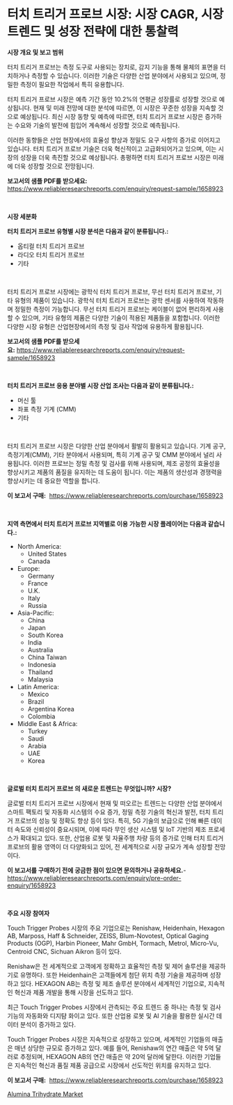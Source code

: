 <p><h1>터치 트리거 프로브 시장: 시장 CAGR, 시장 트렌드 및 성장 전략에 대한 통찰력</h1></p><p><strong>시장 개요 및 보고 범위</strong></p>
<p><p>터치 트리거 프로브는 측정 도구로 사용되는 장치로, 감지 기능을 통해 물체의 표면을 터치하거나 측정할 수 있습니다. 이러한 기술은 다양한 산업 분야에서 사용되고 있으며, 정밀한 측정이 필요한 작업에서 특히 유용합니다.</p><p>터치 트리거 프로브 시장은 예측 기간 동안 10.2%의 연평균 성장률로 성장할 것으로 예상됩니다. 현재 및 미래 전망에 대한 분석에 따르면, 이 시장은 꾸준한 성장을 지속할 것으로 예상됩니다. 최신 시장 동향 및 예측에 따르면, 터치 트리거 프로브 시장은 증가하는 수요와 기술의 발전에 힘입어 계속해서 성장할 것으로 예측됩니다.</p><p>이러한 동향들은 산업 현장에서의 효율성 향상과 정밀도 요구 사항의 증가로 이어지고 있습니다. 터치 트리거 프로브 기술은 더욱 혁신적이고 고급화되어가고 있으며, 이는 시장의 성장을 더욱 촉진할 것으로 예상됩니다. 총평하면 터치 트리거 프로브 시장은 미래에 더욱 성장할 것으로 전망됩니다.</p></p>
<p><strong>보고서의 샘플 PDF를 받으세요:</strong> <a href="https://www.reliableresearchreports.com/enquiry/request-sample/1658923">https://www.reliableresearchreports.com/enquiry/request-sample/1658923</a></p>
<p>&nbsp;</p>
<p><strong>시장 세분화</strong></p>
<p><strong>터치 트리거 프로브 유형별 시장 분석은 다음과 같이 분류됩니다.:</strong></p>
<p><ul><li>옵티컬 터치 트리거 프로브</li><li>라디오 터치 트리거 프로브</li><li>기타</li></ul></p>
<p>&nbsp;</p>
<p><p>터치 트리거 프로브 시장에는 광학식 터치 트리거 프로브, 무선 터치 트리거 프로브, 기타 유형의 제품이 있습니다. 광학식 터치 트리거 프로브는 광학 센서를 사용하여 작동하며 정밀한 측정이 가능합니다. 무선 터치 트리거 프로브는 케이블이 없어 편리하게 사용할 수 있으며, 기타 유형의 제품은 다양한 기술이 적용된 제품들을 포함합니다. 이러한 다양한 시장 유형은 산업현장에서의 측정 및 검사 작업에 유용하게 활용됩니다.</p></p>
<p><strong>보고서의 샘플 PDF를 받으세요:</strong>&nbsp;<a href="https://www.reliableresearchreports.com/enquiry/request-sample/1658923">https://www.reliableresearchreports.com/enquiry/request-sample/1658923</a></p>
<p>&nbsp;</p>
<p><strong> 터치 트리거 프로브 응용 분야별 시장 산업 조사는 다음과 같이 분류됩니다.:</strong></p>
<p><ul><li>머신 툴</li><li>좌표 측정 기계 (CMM)</li><li>기타</li></ul></p>
<p>&nbsp;</p>
<p><p>터치 트리거 프로브 시장은 다양한 산업 분야에서 활발히 활용되고 있습니다. 기계 공구, 측정기계(CMM), 기타 분야에서 사용되며, 특히 기계 공구 및 CMM 분야에서 널리 사용됩니다. 이러한 프로브는 정밀 측정 및 검사를 위해 사용되며, 제조 공정의 효율성을 향상시키고 제품의 품질을 유지하는 데 도움이 됩니다. 이는 제품의 생산성과 경쟁력을 향상시키는 데 중요한 역할을 합니다.</p></p>
<p><strong>이 보고서 구매:</strong>&nbsp; <a href="https://www.reliableresearchreports.com/purchase/1658923">https://www.reliableresearchreports.com/purchase/1658923</a></p>
<p>&nbsp;</p>
<p><strong>지역 측면에서 터치 트리거 프로브 지역별로 이용 가능한 시장 플레이어는 다음과 같습니다.:</strong></p>
<p><ul>
    <li>
        North America:
        <ul>
            <li>United States</li>
            <li>Canada</li>
        </ul>
    </li>
    <li>
        Europe:
        <ul>
            <li>Germany</li>
            <li>France</li>
            <li>U.K.</li>
            <li>Italy</li>
            <li>Russia</li>
        </ul>
    </li>
    <li>
        Asia-Pacific:
        <ul>
            <li>China</li>
            <li>Japan</li>
            <li>South Korea</li>
            <li>India</li>
            <li>Australia</li>
            <li>China Taiwan</li>
            <li>Indonesia</li>
            <li>Thailand</li>
            <li>Malaysia</li>
        </ul>
    </li>
    <li>
        Latin America:
        <ul>
            <li>Mexico</li>
            <li>Brazil</li>
            <li>Argentina Korea</li>
            <li>Colombia</li>
        </ul>
    </li>
    <li>
        Middle East & Africa:
        <ul>
            <li>Turkey</li>
            <li>Saudi</li>
            <li>Arabia</li>
            <li>UAE</li>
            <li>Korea</li>
        </ul>
    </li>
    </ul></p>
<p>&nbsp;</p>
<p><strong>글로벌 터치 트리거 프로브 의 새로운 트렌드는 무엇입니까? 시장?</strong></p>
<p><p>글로벌 터치 트리거 프로브 시장에서 현재 및 떠오르는 트렌드는 다양한 산업 분야에서 스마트 팩토리 및 자동화 시스템의 수요 증가, 정밀 측정 기술의 혁신과 발전, 터치 트리거 프로브의 성능 및 정확도 향상 등이 있다. 특히, 5G 기술의 보급으로 인해 빠른 데이터 속도와 신뢰성이 중요시되며, 이에 따라 무인 생산 시스템 및 IoT 기반의 제조 프로세스가 확대되고 있다. 또한, 산업용 로봇 및 자율주행 차량 등의 증가로 인해 터치 트리거 프로브의 활용 영역이 더 다양화되고 있어, 전 세계적으로 시장 규모가 계속 성장할 전망이다.</p></p>
<p><strong>이 보고서를 구매하기 전에 궁금한 점이 있으면 문의하거나 공유하세요.</strong>- <a href="https://www.reliableresearchreports.com/enquiry/pre-order-enquiry/1658923">https://www.reliableresearchreports.com/enquiry/pre-order-enquiry/1658923</a></p>
<p>&nbsp;</p>
<p><strong>주요 시장 참여자</strong></p>
<p><p>Touch Trigger Probes 시장의 주요 기업으로는 Renishaw, Heidenhain, Hexagon AB, Marposs, Haff & Schneider, ZEISS, Blum-Novotest, Optical Gaging Products (OGP), Harbin Pioneer, Mahr GmbH, Tormach, Metrol, Micro-Vu, Centroid CNC, Sichuan Aikron 등이 있다. </p><p>Renishaw은 전 세계적으로 고객에게 정확하고 효율적인 측정 및 제어 솔루션을 제공하기로 유명하다. 또한 Heidenhain은 고객들에게 첨단 위치 측정 기술을 제공하며 성장하고 있다. HEXAGON AB는 측정 및 제조 솔루션 분야에서 세계적인 기업으로, 지속적인 혁신과 제품 개발을 통해 시장을 선도하고 있다. </p><p>최근 Touch Trigger Probes 시장에서 관측되는 주요 트렌드 중 하나는 측정 및 검사 기능의 자동화와 디지턈 화이고 있다. 또한 산업용 로봇 및 AI 기술을 활용한 실시간 데이터 분석이 증가하고 있다.</p><p>Touch Trigger Probes 시장은 지속적으로 성장하고 있으며, 세계적인 기업들의 매출은 매년 상당한 규모로 증가하고 있다. 예를 들어, Renishaw의 연간 매출은 약 5억 달러로 추정되며, HEXAGON AB의 연간 매출은 약 20억 달러에 달한다. 이러한 기업들은 지속적인 혁신과 품질 제품 공급으로 시장에서 선도적인 위치를 유지하고 있다.</p></p>
<p><strong>이 보고서 구매:</strong>&nbsp;&nbsp;<a href="https://www.reliableresearchreports.com/purchase/1658923">https://www.reliableresearchreports.com/purchase/1658923</a></p>
<p><p><a href="https://military-diascia-e68.notion.site/Alumina-Trihydrate-Market-Research-Report-Unlocks-Analysis-on-the-Market-Financial-Status-Market-Si-f71c5ae9887e4bef9ac5d8b64b6d33a4">Alumina Trihydrate Market</a></p></p>

